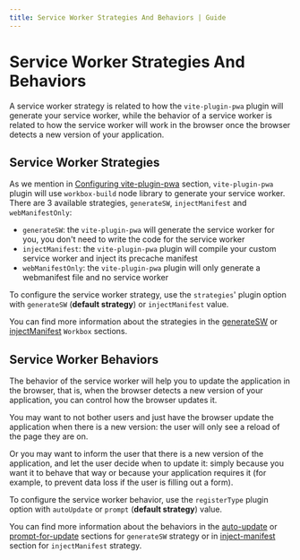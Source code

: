 ```yaml
---
title: Service Worker Strategies And Behaviors | Guide
---
```


# Service Worker Strategies And Behaviors

A service worker strategy is related to how the `vite-plugin-pwa` plugin will generate your service worker, while the behavior of a service worker is related to how the service worker will work in the browser once the browser detects a new version of your application.

## Service Worker Strategies

As we mention in [Configuring vite-plugin-pwa](/guide/#configuring-vite-plugin-pwa) section, `vite-plugin-pwa` plugin will use `workbox-build` node library to generate your service worker. There are 3 available strategies, `generateSW`, `injectManifest` and `webManifestOnly`:
- `generateSW`: the `vite-plugin-pwa` will generate the service worker for you, you don't need to write the code for the service worker
- `injectManifest`: the `vite-plugin-pwa` plugin will compile your custom service worker and inject its precache manifest
- `webManifestOnly`: the `vite-plugin-pwa` plugin will only generate a webmanifest file and no service worker

To configure the service worker strategy, use the `strategies`' plugin option with `generateSW` (**default strategy**) or `injectManifest` value.

You can find more information about the strategies in the [generateSW](/workbox/generate-sw) or [injectManifest](/workbox/inject-manifest) `Workbox` sections.

## Service Worker Behaviors

The behavior of the service worker will help you to update the application in the browser, that is, when the browser detects a new version of your application, you can control how the browser updates it.

You may want to not bother users and just have the browser update the application when there is a new version: the user will only see a reload of the page they are on.

Or you may want to inform the user that there is a new version of the application, and let the user decide when to update it: simply because you want it to behave that way or because your application requires it (for example, to prevent data loss if the user is filling out a form).

To configure the service worker behavior, use the `registerType` plugin option with `autoUpdate` or `prompt` (**default strategy**) value.

You can find more information about the behaviors in the [auto-update](/guide/auto-update) or [prompt-for-update](/guide/prompt-for-update) sections for `generateSW` strategy or in [inject-manifest](/guide/inject-manifest) section for `injectManifest` strategy.
